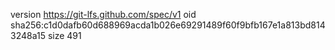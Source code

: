 version https://git-lfs.github.com/spec/v1
oid sha256:c1d0dafb60d688969acda1b026e69291489f60f9bfb167e1a813bd8143248a15
size 491
